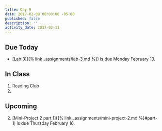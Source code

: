 ```yaml
---
title: Day 9
date: 2017-02-08 00:00:00 -05:00
published: false
description: ''
activity_date: 2017-02-11
---
```


## Due Today

* [Lab 3]({% link _assignments/lab-3.md %}) is due Monday February 13.

## In Class

1. Reading Club
2.


## Upcoming

2. [Mini-Project 2 part 1]({% link _assignments/mini-project-2.md %}#part-1) is due Thursday February 16.

